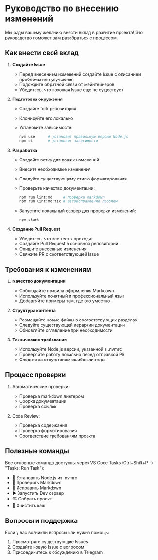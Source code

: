 # Руководство по внесению изменений

Мы рады вашему желанию внести вклад в развитие проекта! Это руководство поможет вам разобраться с процессом.

## Как внести свой вклад

1. **Создайте Issue**
   - Перед внесением изменений создайте Issue с описанием проблемы или улучшения
   - Подождите обратной связи от мейнтейнеров
   - Убедитесь, что похожая Issue еще не существует

2. **Подготовка окружения**
   - Создайте fork репозитория
   - Клонируйте его локально
   - Установите зависимости:

     ```bash
     nvm use      # установит правильную версию Node.js
     npm ci       # установит зависимости
     ```

3. **Разработка**
   - Создайте ветку для ваших изменений
   - Внесите необходимые изменения
   - Следуйте существующему стилю форматирования
   - Проверьте качество документации:

     ```bash
     npm run lint:md     # проверка markdown
     npm run lint:md:fix # автоисправление проблем
     ```

   - Запустите локальный сервер для проверки изменений:

     ```bash
     npm start
     ```

4. **Создание Pull Request**
   - Убедитесь, что все тесты проходят
   - Создайте Pull Request в основной репозиторий
   - Опишите внесенные изменения
   - Свяжите PR с соответствующей Issue

## Требования к изменениям

1. **Качество документации**
   - Соблюдайте правила оформления Markdown
   - Используйте понятный и профессиональный язык
   - Добавляйте примеры там, где это уместно

2. **Структура контента**
   - Размещайте новые файлы в соответствующих разделах
   - Следуйте существующей иерархии документации
   - Обновляйте оглавление при необходимости

3. **Технические требования**
   - Используйте Node.js версии, указанной в .nvmrc
   - Проверяйте работу локально перед отправкой PR
   - Следите за отсутствием ошибок линтера

## Процесс проверки

1. Автоматические проверки:
   - Проверка markdown линтером
   - Сборка документации
   - Проверка ссылок

2. Code Review:
   - Проверка содержания
   - Проверка форматирования
   - Соответствие требованиям проекта

## Полезные команды

Все основные команды доступны через VS Code Tasks (Ctrl+Shift+P → "Tasks: Run Task"):

- 🔄 Установить Node.js из .nvmrc
- 📝 Проверить Markdown
- 🔧 Исправить Markdown
- ▶️ Запустить Dev сервер
- 🏗️ Собрать проект
- 🧹 Очистить кэш

## Вопросы и поддержка

Если у вас возникли вопросы или нужна помощь:

1. Просмотрите существующие Issues
2. Создайте новую Issue с вопросом
3. Присоединитесь к обсуждению в Telegram
